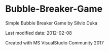 # Bubble-Breaker-Game
Simple Bubble Breaker Game by Silvio Duka

Last modified date: 2012-02-08

Created with MS VisualStudio Community 2017
